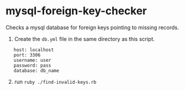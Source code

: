 mysql-foreign-key-checker
=========================

Checks a mysql database for foreign keys pointing to missing records.


1. Create the `db.yml` file in the same directory as this script.

```
   host: localhost
   port: 3306
   username: user
   password: pass
   database: db_name
```

2. run `ruby ./find-invalid-keys.rb`
